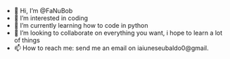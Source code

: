 - 👋 Hi, I’m @FaNuBob
- 👀 I’m interested in coding 
- 🌱 I’m currently learning how to code in python
- 💞️ I’m looking to collaborate on everything you want, i hope to learn a lot of things
- 📫 How to reach me: send me an email on iaiuneseubaldo0@gmail.

<!---
FaNuBob/FaNuBob is a ✨ special ✨ repository because its `README.md` (this file) appears on your GitHub profile.
You can click the Preview link to take a look at your changes.
--->
